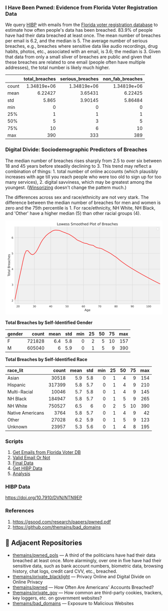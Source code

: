 ### I Have Been Pwned: Evidence from Florida Voter Registration Data

We query [HIBP](https://haveibeenpwned.com/) with emails from the [Florida voter registration database](https://dataverse.harvard.edu/dataset.xhtml?persistentId=doi:10.7910/DVN/UBIG3F) to estimate how often people's data has been breached. 83.9% of people have had their data breached at least once. The mean number of breaches per email is 6.2, and the median is 5. The average number of serious breaches, e.g., breaches where sensitive data like audio recordings, drug habits, photos, etc., associated with an email, is 3.6; the median is 3. Given that data from only a small sliver of breaches are public and given that these breaches are related to one email (people often have multiple addresses), the total number is likely much higher.


|       |   total_breaches |   serious_breaches |   non_fab_breaches |
|:------|-----------------:|-------------------:|-------------------:|
| count |      1.34819e+06 |        1.34819e+06 |        1.34819e+06 |
| mean  |      6.22427     |        3.65431     |        6.22425     |
| std   |      5.865       |        3.90145     |        5.86484     |
| min   |      0           |        0           |        0           |
| 25%   |      1           |        1           |        1           |
| 50%   |      5           |        3           |        5           |
| 75%   |     10           |        6           |       10           |
| max   |    390           |      333           |      389           |



### Digital Divide: Sociodemographic Predictors of Breaches

The median number of breaches rises sharply from 2.5 to over six between 18 and 45 years before steadily declining to 3. This trend may reflect a combination of things: 1. total number of online accounts (which plausibly increases with age till you reach people who were too old to sign up for too many services), 2. digital savviness, which may be greatest among the youngest. ([Winsorizing](figs/age_winsorized_breaches.png) doesn't change the pattern much.)

The differences across sex and race/ethnicity are not very stark. The difference between the median number of breaches for men and women is zero and the 75th percentile is 1. For race/ethnicity, NH White, NH Black, and 'Other' have a higher median (5) than other racial groups (4).

<img src = "figs/age_breaches.png" width = 500px>


**Total Breaches by Self-Identified Gender**


| gender   |   count |   mean |   std |   min |   25 |   50 |   75 |   max |
|:---------|--------:|-------:|------:|------:|-----:|-----:|-----:|------:|
| F        |  721828 |    6.4 |   5.8 |     0 |    2 |    5 |   10 |   157 |
| M        |  605040 |    6   |   5.9 |     0 |    1 |    5 |    9 |   390 |


**Total Breaches by Self-Identified Race**

| race_lit         |   count |   mean |   std |   min |   25 |   50 |   75 |   max |
|:-----------------|--------:|-------:|------:|------:|-----:|-----:|-----:|------:|
| Asian            |   30518 |    5.9 |   5.8 |     0 |    1 |    4 |    9 |   154 |
| Hispanic         |  317399 |    5.8 |   5.7 |     0 |    1 |    4 |    9 |   210 |
| Multi-Racial     |   10046 |    5.7 |   5.8 |     0 |    1 |    4 |    9 |   145 |
| NH Black         |  184947 |    5.8 |   5.7 |     0 |    1 |    5 |    9 |   265 |
| NH White         |  750527 |    6.5 |   6   |     0 |    2 |    5 |   10 |   390 |
| Native Americans |    3764 |    5.8 |   5.7 |     0 |    1 |    4 |    9 |    42 |
| Other            |   27028 |    6.2 |   5.9 |     0 |    1 |    5 |    9 |   123 |
| Unknown          |   23957 |    5.3 |   5.6 |     0 |    1 |    4 |    8 |   195 |


### Scripts

1. [Get Emails from Florida Voter DB](notebooks/01_fl_dat.ipynb)
2. [Valid Email Or Not](notebooks/02_valid_email_or_not.ipynb)
3. [Final Data](notebooks/03_create_final_left_table.ipynb)
4. [Get HIBP Data](notebooks/04_get_hibp.ipynb)
5. [Analysis](notebooks/05_concat_fl_dat_analyze.ipynb)

### HIBP Data

https://doi.org/10.7910/DVN/NTN9EP

### References

1. https://gsood.com/research/papers/pwned.pdf
2. https://github.com/themains/bad_domains



## 🔗 Adjacent Repositories

- [themains/pwned_pols](https://github.com/themains/pwned_pols) — A third of the politicians have had their data breached at least once. More alarmingly, over one in five have had their sensitive data, such as bank account numbers, biometric data, browsing history, chat logs, credit card CVV, etc., breached.
- [themains/private_blacklight](https://github.com/themains/private_blacklight) — Privacy Online and Digital Divide on Online Privacy
- [themains/pwned](https://github.com/themains/pwned) — How Often Are Americans' Accounts Breached?
- [themains/private_gov](https://github.com/themains/private_gov) — How common are third-party cookies, trackers, key loggers, etc. on government websites?
- [themains/bad_domains](https://github.com/themains/bad_domains) — Exposure to Malicious Websites
